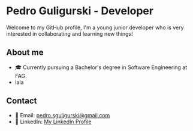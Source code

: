 # Pedro Guligurski - Developer

Welcome to my GitHub profile, I'm a young junior developer who is very interested in collaborating and learning new things!
  
## About me

- 🎓 Currently pursuing a Bachelor's degree in Software Engineering at FAG.
- lala

## Contact

- 📧 Email: pedro.sguligurski@gmail.com
- 💼 LinkedIn: [My LinkedIn Profile](https://www.linkedin.com/in/pedroguligurski)


<!---
pedroguligurski/pedroguligurski is a ✨ special ✨ repository because its `README.md` (this file) appears on your GitHub profile.
You can click the Preview link to take a look at your changes.
--->

